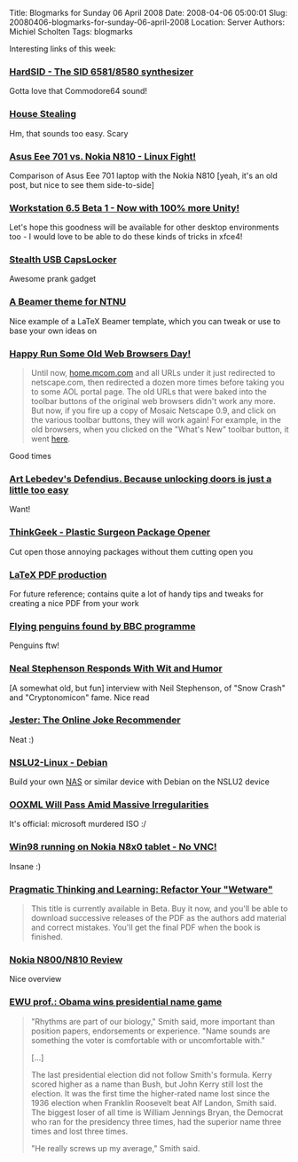 Title: Blogmarks for Sunday 06 April 2008
Date: 2008-04-06 05:00:01
Slug: 20080406-blogmarks-for-sunday-06-april-2008
Location: Server
Authors: Michiel Scholten
Tags: blogmarks

<p>Interesting links of this week:</p>
<h3><a href="http://www.hardsid.com/">HardSID - The SID 6581/8580 synthesizer</a></h3>
<p>Gotta love that Commodore64 sound!</p>
<h3><a href="http://www.fbi.gov/page2/march08/housestealing_032508.html">House Stealing</a></h3>
<p>Hm, that sounds too easy. Scary</p>
<h3><a href="http://www.ultramobilegeek.com/2007/11/asus-eee-701-vs-nokia-n810-linux-fight.html">Asus Eee 701 vs. Nokia N810 - Linux Fight!</a></h3>
<p>Comparison of Asus Eee 701 laptop with the Nokia N810 [yeah, it's an old post, but nice to see them side-to-side]</p>
<h3><a href="http://www.chipx86.com/blog/?p=250">Workstation 6.5 Beta 1 - Now with 100% more Unity!</a></h3>
<p>Let's hope this goodness will be available for other desktop environments too - I would love to be able to do these kinds of tricks in xfce4!</p>
<h3><a href="http://macetech.com/blog/?q=node/46">Stealth USB CapsLocker </a></h3>
<p>Awesome prank gadget</p>
<h3><a href="http://story.idi.ntnu.no/~cassens/blog/archives/39-A-Beamer-theme-for-NTNU.html">A Beamer theme for NTNU</a></h3>
<p>Nice example of a LaTeX Beamer template, which you can tweak or use to base your own ideas on</p>
<h3><a href="http://jwz.livejournal.com/856745.html">Happy Run Some Old Web Browsers Day!</a></h3>
<blockquote><p>Until now,
<a href="http://home.mcom.com/">home.mcom.com</a> and all URLs under it
just redirected to netscape.com, then redirected a dozen more times
before taking you to some AOL portal page. The old URLs that were
baked into the toolbar buttons of the original web browsers didn't
work any more. But now, if you fire up a copy of Mosaic Netscape 0.9,
and click on the various toolbar buttons, they will work again! For
example, in the old browsers, when you clicked on the "What's New"
toolbar button, it went
<a href="http://home.mcom.com/home/whats-new.html">here</a>.
</p></blockquote>

<p>Good times</p>
<h3><a href="http://www.engadget.com/2008/04/01/art-lebedevs-defendius-because-unlocking-doors-is-just-a-littl/">Art Lebedev's Defendius. Because unlocking doors is just a little too easy</a></h3>
<p>Want!</p>
<h3><a href="http://www.thinkgeek.com/gadgets/tools/9fb2/">ThinkGeek - Plastic Surgeon Package Opener</a></h3>
<p>Cut open those annoying packages without them cutting open you</p>
<h3><a href="http://www-h.eng.cam.ac.uk/help/tpl/textprocessing/pdfproduction.html">LaTeX PDF production</a></h3>
<p>For future reference; contains quite a lot of handy tips and tweaks for creating a nice PDF from your work</p>
<h3><a href="http://www.telegraph.co.uk/news/main.jhtml?xml=/news/2008/04/01/npenguin101.xml">Flying penguins found by BBC programme</a></h3>
<p>Penguins ftw!</p>
<h3><a href="http://interviews.slashdot.org/article.pl?sid=04/10/20/1518217">Neal Stephenson Responds With Wit and Humor</a></h3>
<p>[A somewhat old, but fun] interview with Neil Stephenson, of "Snow Crash" and "Cryptonomicon" fame. Nice read</p>
<h3><a href="http://eigentaste.berkeley.edu/user/index.php">Jester: The Online Joke Recommender</a></h3>
<p>Neat :)</p>
<h3><a href="http://www.nslu2-linux.org/wiki/Debian/HomePage">NSLU2-Linux - Debian</a></h3>
<p>Build your own <a href="http://en.wikipedia.org/wiki/Network-attached_storage">NAS</a> or similar device with Debian on the NSLU2 device</p>
<h3><a href="http://tech.slashdot.org/article.pl?sid=08/03/31/0039238">OOXML Will Pass Amid Massive Irregularities</a></h3>
<p>It's official: microsoft murdered ISO :/</p>
<h3><a href="http://www.internettablettalk.com/forums/showthread.php?t=6099">Win98 running on Nokia N8x0 tablet - No VNC!</a></h3>
<p>Insane :)</p>
<h3><a href="http://pragprog.com/titles/ahptl">Pragmatic Thinking and Learning: Refactor Your "Wetware"</a></h3>
<blockquote><p>This title is currently available in Beta. Buy it now, and you'll be able to download successive releases of the PDF as the authors add material and correct mistakes. You'll get the final PDF when the book is finished.</p></blockquote>
<h3><a href="http://www.smape.com/en/reviews/nokia/Nokia_N810-review.html">Nokia N800/N810 Review</a></h3>
<p>Nice overview</p>
<h3><a href="http://seattletimes.nwsource.com/html/nationworld/2004287025_prezname17.html">EWU prof.: Obama wins presidential name game</a></h3>
<blockquote><p>"Rhythms are part of our biology," Smith said, more important than position papers, endorsements or experience. "Name sounds are something the voter is comfortable with or uncomfortable with."</p>

<p>[...]</p>

<p>The last presidential election did not follow Smith's formula. Kerry scored higher as a name than Bush, but John Kerry still lost the election. It was the first time the higher-rated name lost since the 1936 election when Franklin Roosevelt beat Alf Landon, Smith said. The biggest loser of all time is William Jennings Bryan, the Democrat who ran for the presidency three times, had the superior name three times and lost three times.</p>

<p>"He really screws up my average," Smith said.</p></blockquote>
